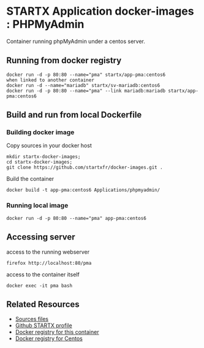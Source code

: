 # STARTX Application docker-images : PHPMyAdmin

Container running phpMyAdmin under a centos server.

## Running from docker registry

	docker run -d -p 80:80 --name="pma" startx/app-pma:centos6
	when linked to another container
	docker run -d --name="mariadb" startx/sv-mariadb:centos6
	docker run -d -p 80:80 --name="pma" --link mariadb:mariadb startx/app-pma:centos6

## Build and run from local Dockerfile
### Building docker image
Copy sources in your docker host 

	mkdir startx-docker-images; 
	cd startx-docker-images;
	git clone https://github.com/startxfr/docker-images.git .

Build the container

	docker build -t app-pma:centos6 Applications/phpmyadmin/

### Running local image

	docker run -d -p 80:80 --name="pma" app-pma:centos6

## Accessing server
access to the running webserver

	firefox http://localhost:80/pma

access to the container itself

	docker exec -it pma bash

## Related Resources
* [Sources files](https://github.com/startxfr/docker-images/tree/master/Applications/phpmyadmin)
* [Github STARTX profile](https://github.com/startxfr/docker-images)
* [Docker registry for this container](https://registry.hub.docker.com/u/startx/app-phpmyadmin/)
* [Docker registry for Centos](https://registry.hub.docker.com/u/centos/)